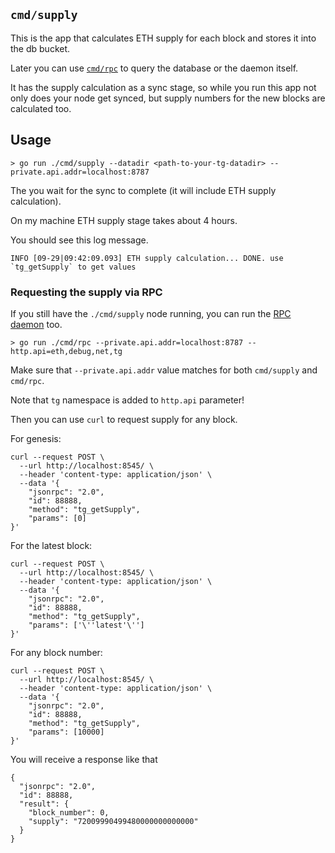 `cmd/supply`
---

This is the app that calculates ETH supply for each block and stores it into the db bucket.

Later you can use [`cmd/rpc`](../rpc) to query the database or the daemon itself.

It has the supply calculation as a sync stage, so while you run this app not
only does your node get synced, but supply numbers for the new blocks are
calculated too.

## Usage

```
> go run ./cmd/supply --datadir <path-to-your-tg-datadir> --private.api.addr=localhost:8787
```

The you wait for the sync to complete (it will include ETH supply calculation).

On my machine ETH supply stage takes about 4 hours.

You should see this log message.

```
INFO [09-29|09:42:09.093] ETH supply calculation... DONE. use `tg_getSupply` to get values
```

### Requesting the supply via RPC

If you still have the `./cmd/supply` node running, you can run the [RPC daemon](../rpc) too.

```
> go run ./cmd/rpc --private.api.addr=localhost:8787 --http.api=eth,debug,net,tg
```

Make sure that `--private.api.addr` value matches for both `cmd/supply` and `cmd/rpc`.

Note that `tg` namespace is added to `http.api` parameter!

Then you can use `curl` to request supply for any block.


For genesis:
```
curl --request POST \
  --url http://localhost:8545/ \
  --header 'content-type: application/json' \
  --data '{
	"jsonrpc": "2.0",
	"id": 88888,
	"method": "tg_getSupply",
	"params": [0]
}'
```

For the latest block:
```
curl --request POST \
  --url http://localhost:8545/ \
  --header 'content-type: application/json' \
  --data '{
	"jsonrpc": "2.0",
	"id": 88888,
	"method": "tg_getSupply",
	"params": ['\''latest'\'']
}'
```

For any block number:
```
curl --request POST \
  --url http://localhost:8545/ \
  --header 'content-type: application/json' \
  --data '{
	"jsonrpc": "2.0",
	"id": 88888,
	"method": "tg_getSupply",
	"params": [10000]
}'
```

You will receive a response like that

```
{
  "jsonrpc": "2.0",
  "id": 88888,
  "result": {
    "block_number": 0,
    "supply": "72009990499480000000000000"
  }
}
```
